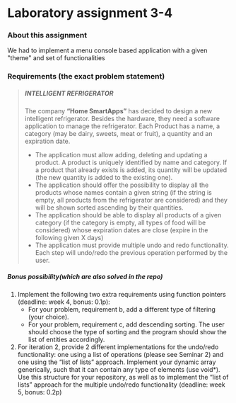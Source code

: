 # Laboratory assignment 3-4

### About this assignment


We had to implement a menu console based application with a given "theme" and set of functionalities
 


### Requirements (the exact problem statement)


>  ##### INTELLIGENT REFRIGERATOR
>  The company **“Home SmartApps”** has decided to design a new intelligent
refrigerator. Besides the hardware, they need a software application to
manage the refrigerator. Each Product has a name, a category (may be
dairy, sweets, meat or fruit), a quantity and an expiration date. 
> * The application must allow adding, deleting and updating a
product. A product is uniquely identified by name and category. If a
product that already exists is added, its quantity will be updated (the new
quantity is added to the existing one).
> * The application should offer the possibility to display all the
products whose names contain a given string (if the string is empty, all products from the
refrigerator are considered) and they will be shown sorted ascending by their quantities.
> * The application should be able to display all products of a given category (if the category is
empty, all types of food will be considered) whose expiration dates are close (expire in the
following given X days)
> * The application must provide multiple undo and redo functionality. Each step will undo/redo the
previous operation performed by the user.


##### Bonus possibility(which are also solved in the repo)
 
1. Implement the following two extra requirements using function pointers (deadline:
week 4, bonus: 0.1p):
   * For your problem, requirement b, add a different type of filtering (your choice).
    * For your problem, requirement c, add descending sorting. The user should
choose the type of sorting and the program should show the list of entities
accordingly.
2. For iteration 2, provide 2 different implementations for the undo/redo functionality:
one using a list of operations (please see Seminar 2) and one using the “list of lists”
approach. Implement your dynamic array generically, such that it can contain any type
of elements (use void*). Use this structure for your repository, as well as to implement
the “list of lists” approach for the multiple undo/redo functionality (deadline: week 5,
bonus: 0.2p)
